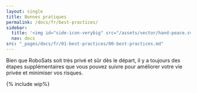 ```yaml
---
layout: single
title: Bonnes pratiques
permalink: /docs/fr/best-practices/
sidebar:
  title: '<img id="side-icon-verybig" src="/assets/vector/hand-peace.svg"/>Bonnes pratiques'
  nav: docs
src: "_pages/docs/fr/01-best-practices/00-best-practices.md"
---
```


Bien que RoboSats soit très privé et sûr dès le départ, il y a toujours des étapes supplémentaires que vous pouvez suivre pour améliorer votre vie privée et minimiser vos risques.

{% include wip%}
